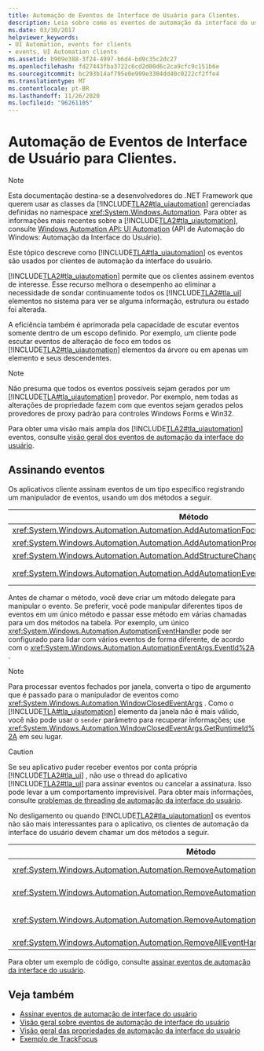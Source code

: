 ```yaml
---
title: Automação de Eventos de Interface de Usuário para Clientes.
description: Leia sobre como os eventos de automação da interface do usuário da Microsoft são usados por clientes de automação da interface do usuário no .NET. A automação da interface do usuário permite que os clientes assinem eventos de interesse.
ms.date: 03/30/2017
helpviewer_keywords:
- UI Automation, events for clients
- events, UI Automation clients
ms.assetid: b909e388-3f24-4997-b6d4-bd9c35c2dc27
ms.openlocfilehash: fd27443fba3722c6cd2d00d6c2ca9cfc9c151b6e
ms.sourcegitcommit: bc293b14af795e0e999e3304dd40c0222cf2ffe4
ms.translationtype: MT
ms.contentlocale: pt-BR
ms.lasthandoff: 11/26/2020
ms.locfileid: "96261105"
---
```

# <a name="ui-automation-events-for-clients"></a>Automação de Eventos de Interface de Usuário para Clientes.

> [!NOTE]
> Esta documentação destina-se a desenvolvedores do .NET Framework que querem usar as classes da [!INCLUDE[TLA2#tla_uiautomation](../../../includes/tla2sharptla-uiautomation-md.md)] gerenciadas definidas no namespace <xref:System.Windows.Automation>. Para obter as informações mais recentes sobre a [!INCLUDE[TLA2#tla_uiautomation](../../../includes/tla2sharptla-uiautomation-md.md)], consulte [Windows Automation API: UI Automation](/windows/win32/winauto/entry-uiauto-win32) (API de Automação do Windows: Automação da Interface do Usuário).  
  
 Este tópico descreve como [!INCLUDE[TLA#tla_uiautomation](../../../includes/tlasharptla-uiautomation-md.md)] os eventos são usados por clientes de automação da interface do usuário.  
  
 [!INCLUDE[TLA2#tla_uiautomation](../../../includes/tla2sharptla-uiautomation-md.md)] permite que os clientes assinem eventos de interesse. Esse recurso melhora o desempenho ao eliminar a necessidade de sondar continuamente todos os [!INCLUDE[TLA2#tla_ui](../../../includes/tla2sharptla-ui-md.md)] elementos no sistema para ver se alguma informação, estrutura ou estado foi alterada.  
  
 A eficiência também é aprimorada pela capacidade de escutar eventos somente dentro de um escopo definido. Por exemplo, um cliente pode escutar eventos de alteração de foco em todos os [!INCLUDE[TLA2#tla_uiautomation](../../../includes/tla2sharptla-uiautomation-md.md)] elementos da árvore ou em apenas um elemento e seus descendentes.  
  
> [!NOTE]
> Não presuma que todos os eventos possíveis sejam gerados por um [!INCLUDE[TLA#tla_uiautomation](../../../includes/tlasharptla-uiautomation-md.md)] provedor. Por exemplo, nem todas as alterações de propriedade fazem com que eventos sejam gerados pelos provedores de proxy padrão para controles Windows Forms e Win32.  
  
 Para obter uma visão mais ampla dos [!INCLUDE[TLA2#tla_uiautomation](../../../includes/tla2sharptla-uiautomation-md.md)] eventos, consulte [visão geral dos eventos de automação da interface do usuário](ui-automation-events-overview.md).  
  
<a name="Subscribing_to_Events"></a>

## <a name="subscribing-to-events"></a>Assinando eventos  

 Os aplicativos cliente assinam eventos de um tipo específico registrando um manipulador de eventos, usando um dos métodos a seguir.  
  
|Método|Tipo de evento|Tipo de argumentos de evento|Tipo de delegado|  
|------------|----------------|--------------------------|-------------------|  
|<xref:System.Windows.Automation.Automation.AddAutomationFocusChangedEventHandler%2A>|Alteração de foco|<xref:System.Windows.Automation.AutomationFocusChangedEventArgs>|<xref:System.Windows.Automation.AutomationFocusChangedEventHandler>|  
|<xref:System.Windows.Automation.Automation.AddAutomationPropertyChangedEventHandler%2A>|Alteração da propriedade|<xref:System.Windows.Automation.AutomationPropertyChangedEventArgs>|<xref:System.Windows.Automation.AutomationPropertyChangedEventHandler>|  
|<xref:System.Windows.Automation.Automation.AddStructureChangedEventHandler%2A>|Alteração de estrutura|<xref:System.Windows.Automation.StructureChangedEventArgs>|<xref:System.Windows.Automation.StructureChangedEventHandler>|  
|<xref:System.Windows.Automation.Automation.AddAutomationEventHandler%2A>|Todos os outros eventos, identificados por um <xref:System.Windows.Automation.AutomationEvent>|<xref:System.Windows.Automation.AutomationEventArgs> ou <xref:System.Windows.Automation.WindowClosedEventArgs>|<xref:System.Windows.Automation.AutomationEventHandler>|  
  
 Antes de chamar o método, você deve criar um método delegate para manipular o evento. Se preferir, você pode manipular diferentes tipos de eventos em um único método e passar esse método em várias chamadas para um dos métodos na tabela. Por exemplo, um único <xref:System.Windows.Automation.AutomationEventHandler> pode ser configurado para lidar com vários eventos de forma diferente, de acordo com o <xref:System.Windows.Automation.AutomationEventArgs.EventId%2A> .  
  
> [!NOTE]
> Para processar eventos fechados por janela, converta o tipo de argumento que é passado para o manipulador de eventos como <xref:System.Windows.Automation.WindowClosedEventArgs> . Como o [!INCLUDE[TLA#tla_uiautomation](../../../includes/tlasharptla-uiautomation-md.md)] elemento da janela não é mais válido, você não pode usar o `sender` parâmetro para recuperar informações; use <xref:System.Windows.Automation.WindowClosedEventArgs.GetRuntimeId%2A> em seu lugar.  
  
> [!CAUTION]
> Se seu aplicativo puder receber eventos por conta própria [!INCLUDE[TLA2#tla_ui](../../../includes/tla2sharptla-ui-md.md)] , não use o thread do aplicativo [!INCLUDE[TLA2#tla_ui](../../../includes/tla2sharptla-ui-md.md)] para assinar eventos ou cancelar a assinatura. Isso pode levar a um comportamento imprevisível. Para obter mais informações, consulte [problemas de threading de automação da interface do usuário](ui-automation-threading-issues.md).  
  
 No desligamento ou quando [!INCLUDE[TLA2#tla_uiautomation](../../../includes/tla2sharptla-uiautomation-md.md)] os eventos não são mais interessantes para o aplicativo, os clientes de automação da interface do usuário devem chamar um dos métodos a seguir.  
  
|Método|Descrição|  
|------------|-----------------|  
|<xref:System.Windows.Automation.Automation.RemoveAutomationEventHandler%2A>|Cancela o registro de um manipulador de eventos que foi registrado usando o <xref:System.Windows.Automation.Automation.AddAutomationEventHandler%2A> .|  
|<xref:System.Windows.Automation.Automation.RemoveAutomationFocusChangedEventHandler%2A>|Cancela o registro de um manipulador de eventos que foi registrado usando o <xref:System.Windows.Automation.Automation.AddAutomationFocusChangedEventHandler%2A> .|  
|<xref:System.Windows.Automation.Automation.RemoveAutomationPropertyChangedEventHandler%2A>|Cancela o registro de um manipulador de eventos que foi registrado usando o <xref:System.Windows.Automation.Automation.AddAutomationPropertyChangedEventHandler%2A> .|  
|<xref:System.Windows.Automation.Automation.RemoveAllEventHandlers%2A>|Cancela o registro de todos os manipuladores de eventos registrados.|  
  
 Para obter um exemplo de código, consulte [assinar eventos de automação da interface do usuário](subscribe-to-ui-automation-events.md).  
  
## <a name="see-also"></a>Veja também

- [Assinar eventos de automação de interface do usuário](subscribe-to-ui-automation-events.md)
- [Visão geral sobre eventos de automação de interface do usuário](ui-automation-events-overview.md)
- [Visão geral das propriedades de automação da interface do usuário](ui-automation-properties-overview.md)
- [Exemplo de TrackFocus](https://github.com/Microsoft/WPF-Samples/tree/master/Accessibility/FocusTracker)
